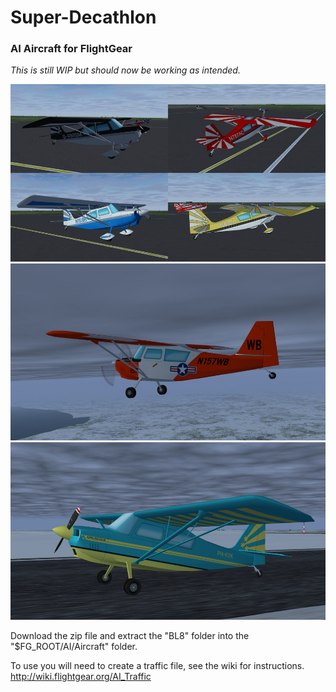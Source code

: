# Super-Decathlon
### AI Aircraft for FlightGear

*This is still WIP but should now be working as intended.*

![BL8-1](screenshots/BL8-1.jpg)
![N157WB](screenshots/N157WB.jpg)
![PH-KYK](screenshots/PH-KYK.jpg)

Download the zip file and extract the "BL8" folder into the "$FG_ROOT/AI/Aircraft" folder.

To use you will need to create a traffic file, see the wiki for instructions. http://wiki.flightgear.org/AI_Traffic
